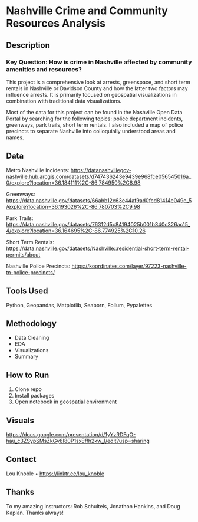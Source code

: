# Nashville Crime and Community Resources Analysis

## Description

### Key Question: How is crime in Nashville affected by community amenities and resources?

This project is a comprehensive look at arrests, greenspace, and short term rentals in Nashville or Davidson County and how the latter two factors may influence arrests. It is primarily focused on geospatial visualizations in combination with traditional data visualizations.

Most of the data for this project can be found in the Nashville Open Data Portal by searching for the following topics: police department incidents, greenways, park trails, short term rentals. I also included a map of police precincts to separate Nashville into colloquially understood areas and names.

## Data

Metro Nashville Incidents: https://datanashvillegov-nashville.hub.arcgis.com/datasets/d747436243e9439e968fce056545016a_0/explore?location=36.184111%2C-86.784950%2C8.98

Greenways: https://data.nashville.gov/datasets/66abb12e63e44af9ad0fcd81414e049e_5/explore?location=36.193026%2C-86.780703%2C9.98

Park Trails: https://data.nashville.gov/datasets/76312d5c84194025b001b340c326ac15_4/explore?location=36.164695%2C-86.774925%2C10.26

Short Term Rentals: https://data.nashville.gov/datasets/Nashville::residential-short-term-rental-permits/about

Nashville Police Precincts: https://koordinates.com/layer/97223-nashville-tn-police-precincts/

## Tools Used
Python, Geopandas, Matplotlib, Seaborn, Folium, Pypalettes

## Methodology
- Data Cleaning
- EDA
- Visualizations
- Summary

## How to Run
1. Clone repo  
2. Install packages  
3. Open notebook in geospatial environment

## Visuals
https://docs.google.com/presentation/d/1yYzRDFqO-hau_c3ZSypSMsZkGy8I80P1sxEffh2kw_I/edit?usp=sharing

## Contact
Lou Knoble • https://linktr.ee/lou_knoble

## Thanks
To my amazing instructors: Rob Schulteis, Jonathon Hankins, and Doug Kaplan. Thanks always!
